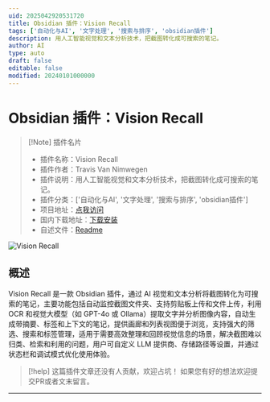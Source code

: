 ```yaml
---
uid: 2025042920531720
title: Obsidian 插件：Vision Recall
tags: ['自动化与AI', '文字处理', '搜索与排序', 'obsidian插件']
description: 用人工智能视觉和文本分析技术，把截图转化成可搜索的笔记。
author: AI
type: auto
draft: false
editable: false
modified: 20240101000000
---
```


# Obsidian 插件：Vision Recall

> [!Note] 插件名片
> - 插件名称：Vision Recall
> - 插件作者：Travis Van Nimwegen
> - 插件说明：用人工智能视觉和文本分析技术，把截图转化成可搜索的笔记。
> - 插件分类：['自动化与AI', '文字处理', '搜索与排序', 'obsidian插件']
> - 项目地址：[点我访问](https://github.com/travisvn/obsidian-vision-recall)
> - 国内下载地址：[下载安装](https://pkmer.cn/products/plugin/pluginMarket/?vision-recall)
> - 自述文件：[Readme](https://ghproxy.net/https://raw.githubusercontent.com/travisvn/obsidian-vision-recall/main/README.md)

![Vision Recall](https://cdn.pkmer.cn/covers/vision-recall_1_0.png!pkmer)

## 概述

Vision Recall 是一款 Obsidian 插件，通过 AI 视觉和文本分析将截图转化为可搜索的笔记，主要功能包括自动监控截图文件夹、支持剪贴板上传和文件上传，利用 OCR 和视觉大模型（如 GPT-4o 或 Ollama）提取文字并分析图像内容，自动生成带摘要、标签和上下文的笔记，提供画廊和列表视图便于浏览，支持强大的筛选、搜索和标签管理，适用于需要高效整理和回顾视觉信息的场景，解决截图难以归类、检索和利用的问题，用户可自定义 LLM 提供商、存储路径等设置，并通过状态栏和调试模式优化使用体验。


> [!help] 
> 这篇插件文章还没有人贡献，欢迎占坑！
> 如果您有好的想法欢迎提交PR或者文末留言。
> 

---




